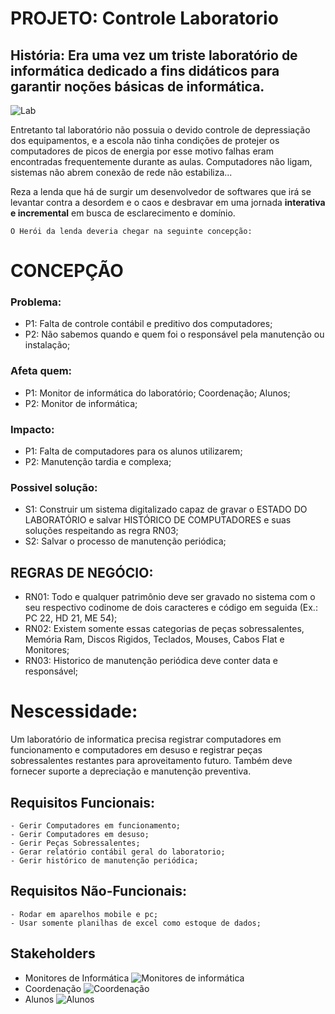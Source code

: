 # PROJETO: Controle Laboratorio 
## História: Era uma vez um triste laboratório de informática dedicado a fins didáticos para garantir noções básicas de informática.

![Lab](http://www.sigamais.com/arquivo/noticia/thumb600x0/foto-1jpg15378767365baa230063ad1.JPG)

  Entretanto tal laboratório não possuia o devido controle de depressiação dos equipamentos, e a escola não tinha condições de protejer os computadores de picos de energia por esse motivo falhas eram encontradas frequentemente durante as aulas. Computadores não ligam, sistemas não abrem conexão de rede não estabiliza...

  Reza a lenda que há de surgir um desenvolvedor de softwares que irá se levantar contra a desordem e o caos e desbravar em uma jornada **interativa e incremental** em busca de esclarecimento e domínio.

    O Herói da lenda deveria chegar na seguinte concepção:
# CONCEPÇÃO
### Problema:
- P1: Falta de controle contábil e preditivo dos computadores;
- P2: Não sabemos quando e quem foi o responsável pela manutenção ou instalação;

### Afeta quem:
- P1: Monitor de informática do laboratório; Coordenação; Alunos;
- P2: Monitor de informática;

### Impacto:
- P1: Falta de computadores para os alunos utilizarem; 
- P2: Manutenção tardia e complexa;

### Possivel solução:
- S1:  Construir um sistema digitalizado capaz de gravar o ESTADO DO LABORATÓRIO e salvar HISTÓRICO DE COMPUTADORES e suas soluções respeitando as regra RN03;
- S2: Salvar o processo de manutenção periódica;

## REGRAS DE NEGÓCIO:
- RN01: Todo e qualquer patrimônio deve ser gravado no sistema com o seu respectivo codinome de dois caracteres e 		código em seguida (Ex.: PC 22, HD 21, ME 54);
- RN02: Existem somente essas categorias de peças sobressalentes, Memória Ram, Discos Rigidos, Teclados, Mouses, Cabos Flat e Monitores;
- RN03: Historico de manutenção periódica deve conter data e responsável;

# Nescessidade:
Um laboratório de informatica precisa registrar computadores em funcionamento e computadores em desuso e registrar peças sobressalentes restantes para aproveitamento futuro. Também deve fornecer suporte a depreciação e manutenção preventiva.

## Requisitos Funcionais:
	- Gerir Computadores em funcionamento;
	- Gerir Computadores em desuso;
	- Gerir Peças Sobressalentes;
	- Gerar relatório contábil geral do laboratorio;
	- Gerir histórico de manutenção periódica;

## Requisitos Não-Funcionais:
	- Rodar em aparelhos mobile e pc;
	- Usar somente planilhas de excel como estoque de dados;

## Stakeholders 
- Monitores de Informática
![Monitores de informática](http://pbs.twimg.com/media/B2nalXNIAAAWXTs.png)
- Coordenação
![Coordenação](https://vignette.wikia.nocookie.net/wikiesponja/images/2/2d/Sr_Sirigueijo_de_Bob_Esponja.png/revision/latest?cb=20170325000158&path-prefix=pt-br)
- Alunos
![Alunos](http://memoriaglobo.globo.com/data/files/0D/D4/C7/5F/E7BED31052249ED3494B07A8/globo__Escolinha%20001%20Leonardo%20Aversa__gallefull.jpg)
